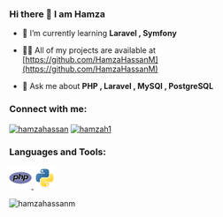 ### Hi there 👋 I am Hamza





- 🌱 I’m currently learning **Laravel , Symfony**

- 👨‍💻 All of my projects are available at [https://github.com/HamzaHassanM](https://github.com/HamzaHassanM)

- 💬 Ask me about **PHP , Laravel , MySQl , PostgreSQL**



<h3 align="left">Connect with me:</h3>
<p align="left">
<a href="https://linkedin.com/in/hamzahassan" target="blank"><img align="center" src="https://raw.githubusercontent.com/rahuldkjain/github-profile-readme-generator/master/src/images/icons/Social/linked-in-alt.svg" alt="hamzahassan" height="30" width="40" /></a>
<a href="https://www.youtube.com/c/hamzah1" target="blank"><img align="center" src="https://raw.githubusercontent.com/rahuldkjain/github-profile-readme-generator/master/src/images/icons/Social/youtube.svg" alt="hamzah1" height="30" width="40" /></a>
</p>

<h3 align="left">Languages and Tools:</h3>
<p align="left"> <a href="https://www.php.net" target="_blank" rel="noreferrer"> <img src="https://raw.githubusercontent.com/devicons/devicon/master/icons/php/php-original.svg" alt="php" width="40" height="40"/> </a> <a href="https://www.python.org" target="_blank" rel="noreferrer"> <img src="https://raw.githubusercontent.com/devicons/devicon/master/icons/python/python-original.svg" alt="python" width="40" height="40"/> </a> </p>

<p><img align="center" src="https://github-readme-stats.vercel.app/api/top-langs?username=hamzahassanm&show_icons=true&locale=en&layout=compact" alt="hamzahassanm" /></p>

